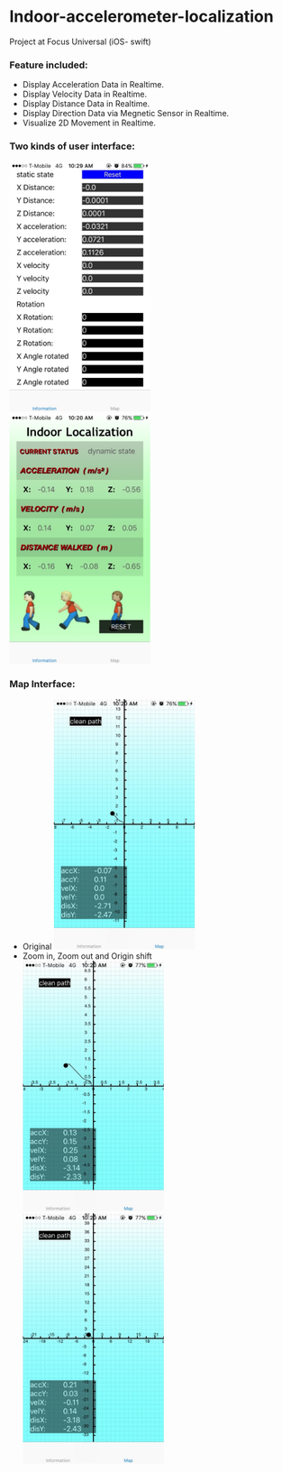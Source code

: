 # Indoor-accelerometer-localization
Project at Focus Universal (iOS- swift)


### Feature included:
- Display Acceleration Data in Realtime.
- Display Velocity Data in Realtime.
- Display Distance Data in Realtime.
- Display Direction Data via Megnetic Sensor in Realtime.
- Visualize 2D Movement in Realtime.

### Two kinds of user interface:
<img src = "pic/IMG_2849.jpg" width = "250"></img><br>
<img src = "pic/IMG_2842.jpg" width = "250"></img><br>

### Map Interface:
- Original
<img src = "pic/IMG_2843.jpg" width = "250"></img><br>
- Zoom in, Zoom out and Origin shift
<img src = "pic/IMG_2845.jpg" width = "250"></img><img src = "pic/IMG_2844.jpg" width = "250"></img><br>


